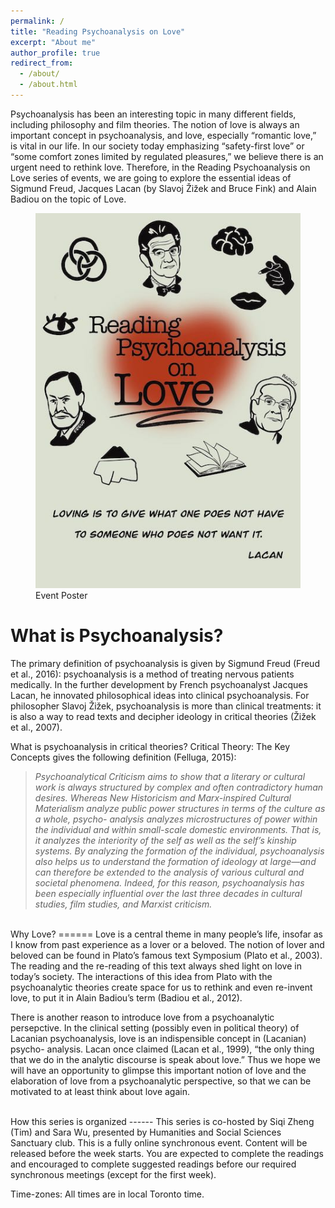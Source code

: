 ```yaml
---
permalink: /
title: "Reading Psychoanalysis on Love"
excerpt: "About me"
author_profile: true
redirect_from: 
  - /about/
  - /about.html
---
```


Psychoanalysis has been an interesting topic in many different fields, including philosophy and film theories. The notion of love is always an important concept in psychoanalysis, and love, especially “romantic love,” is vital in our life. In our society today emphasizing “safety-first love” or “some comfort zones limited by regulated pleasures,” we believe there is an urgent need to rethink love. Therefore, in the Reading Psychoanalysis on Love series of events, we are going to explore the essential ideas of Sigmund Freud, Jacques Lacan (by Slavoj Žižek and Bruce Fink) and Alain Badiou on the topic of Love.

<figure>
  <img src="/images/poster.jpg" alt="">
  <figcaption>Event Poster</figcaption>
</figure>

What is Psychoanalysis?
======
The primary definition of psychoanalysis is given by Sigmund Freud (Freud et al., 2016): psychoanalysis is a method of treating nervous patients medically. In the further development by French psychoanalyst Jacques Lacan, he innovated philosophical ideas into clinical psychoanalysis. For philosopher Slavoj Žižek, psychoanalysis is more than clinical treatments: it is also a way to read texts and decipher ideology in critical theories (Žižek et al., 2007).

What is psychoanalysis in critical theories? Critical Theory: The Key Concepts gives the following definition (Felluga, 2015):

> *Psychoanalytical Criticism aims to show that a literary or cultural work is always structured by complex and often contradictory human desires. Whereas New Historicism and Marx-inspired Cultural Materialism analyze public power structures in terms of the culture as a whole, psycho- analysis analyzes microstructures of power within the individual and within small-scale domestic environments. That is, it analyzes the interiority of the self as well as the self’s kinship systems. By analyzing the formation of the individual, psychoanalysis also helps us to understand the formation of ideology at large—and can therefore be extended to the analysis of various cultural and societal phenomena. Indeed, for this reason, psychoanalysis has been especially influential over the last three decades in cultural studies, film studies, and Marxist criticism.*

<br>
Why Love?
======
Love is a central theme in many people’s life, insofar as I know from past experience as a lover or a beloved. The notion of lover and beloved can be found in Plato’s famous text Symposium (Plato et al., 2003). The reading and the re-reading of this text always shed light on love in today’s society. The interactions of this idea from Plato with the psychoanalytic theories create space for us to rethink and even re-invent love, to put it in Alain Badiou’s term (Badiou et al., 2012).

There is another reason to introduce love from a psychoanalytic persepctive. In the clinical setting (possibly even in political theory) of Lacanian psychoanalysis, love is an indispensible concept in (Lacanian) psycho- analysis. Lacan once claimed (Lacan et al., 1999), “the only thing that we do in the analytic discourse is speak about love.” Thus we hope we will have an opportunity to glimpse this important notion of love and the elaboration of love from a psychoanalytic perspective, so that we can be motivated to at least think about love again.

<br>
How this series is organized
------
This series is co-hosted by Siqi Zheng (Tim) and Sara Wu, presented by Humanities and Social Sciences Sanctuary club.
This is a fully online synchronous event. Content will be released before the week starts. You are expected to complete the readings and encouraged to complete suggested readings before our required synchronous meetings (except for the first week).

Time-zones: All times are in local Toronto time.

